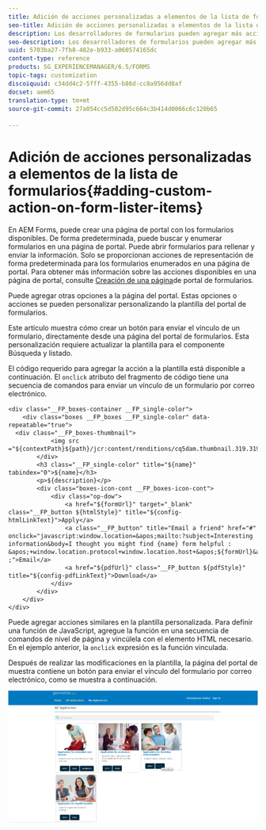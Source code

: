 ```yaml
---
title: Adición de acciones personalizadas a elementos de la lista de formularios
seo-title: Adición de acciones personalizadas a elementos de la lista de formularios
description: Los desarrolladores de formularios pueden agregar más acciones a la lista de formularios en la página del portal de formularios. De forma predeterminada, la lista de formularios permite acceder al formulario, rellenarlo y enviarlo.
seo-description: Los desarrolladores de formularios pueden agregar más acciones a la lista de formularios en la página del portal de formularios. De forma predeterminada, la lista de formularios permite acceder al formulario, rellenarlo y enviarlo.
uuid: 5703ba27-7fb8-482e-b933-a060574165dc
content-type: reference
products: SG_EXPERIENCEMANAGER/6.5/FORMS
topic-tags: customization
discoiquuid: c34dd4c2-5fff-4355-b86d-cc8a956dd8af
docset: aem65
translation-type: tm+mt
source-git-commit: 27a054cc5d502d95c664c3b414d0066c6c120b65

---
```



# Adición de acciones personalizadas a elementos de la lista de formularios{#adding-custom-action-on-form-lister-items}

En AEM Forms, puede crear una página de portal con los formularios disponibles. De forma predeterminada, puede buscar y enumerar formularios en una página de portal. Puede abrir formularios para rellenar y enviar la información. Solo se proporcionan acciones de representación de forma predeterminada para los formularios enumerados en una página de portal. Para obtener más información sobre las acciones disponibles en una página de portal, consulte [Creación de una página](../../forms/using/creating-form-portal-page.md)de portal de formularios.

Puede agregar otras opciones a la página del portal. Estas opciones o acciones se pueden personalizar personalizando la plantilla del portal de formularios.

Este artículo muestra cómo crear un botón para enviar el vínculo de un formulario, directamente desde una página del portal de formularios. Esta personalización requiere actualizar la plantilla para el componente Búsqueda y listado.

El código requerido para agregar la acción a la plantilla está disponible a continuación. El `onclick` atributo del fragmento de código tiene una secuencia de comandos para enviar un vínculo de un formulario por correo electrónico.

```mxml
<div class="__FP_boxes-container __FP_single-color">
    <div class="boxes __FP_boxes __FP_single-color" data-repeatable="true">
  <div class="__FP_boxes-thumbnail">
            <img src ="${contextPath}${path}/jcr:content/renditions/cq5dam.thumbnail.319.319.png">
        </div>
        <h3 class="__FP_single-color" title="${name}" tabindex="0">${name}</h3>
        <p>${description}</p>
        <div class="boxes-icon-cont __FP_boxes-icon-cont">
            <div class="op-dow">
                <a href="${formUrl}" target="_blank" class="__FP_button ${htmlStyle}" title="${config-htmlLinkText}">Apply</a>
                <a class="__FP_button" title="Email a friend" href="#" onclick="javascript:window.location=&apos;mailto:?subject=Interesting information&body=I thought you might find {name} form helpful :  &apos;+window.location.protocol+window.location.host+&apos;${formUrl}&apos; ;">Email</a>
                <a href="${pdfUrl}" class="__FP_button ${pdfStyle}" title="${config-pdfLinkText}">Download</a>
            </div>
        </div>
    </div>
</div>
```

Puede agregar acciones similares en la plantilla personalizada. Para definir una función de JavaScript, agregue la función en una secuencia de comandos de nivel de página y vincúlela con el elemento HTML necesario. En el ejemplo anterior, la `onclick` expresión es la función vinculada.

Después de realizar las modificaciones en la plantilla, la página del portal de muestra contiene un botón para enviar el vínculo del formulario por correo electrónico, como se muestra a continuación.

![email](assets/email.png)

